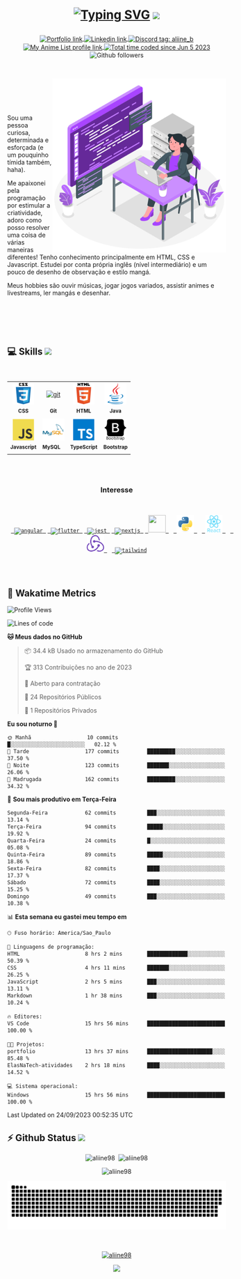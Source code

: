 # <p align = "center"><a href="https://readme-typing-svg.demolab.com/demo/" target="_blank"><img src="https://readme-typing-svg.demolab.com?font=Space+Mono&size=26&duration=4000&pause=102&color=980DE6&vCenter=true&width=480&lines=%E2%9C%A8+Ol%C3%A1%2C+sou+Aline+Bevilacqua%2C;%E2%9C%A8+Desenvolvedora+Front-end!" alt="Typing SVG" /></a> <img src = "https://media3.giphy.com/media/v1.Y2lkPTc5MGI3NjExYTg0ZWU5M2JlNWM1NzQ1ZTcxODEyMzlhZTkwODc3M2VjOGZlYzE1NyZjdD1z/WK2RKTHwsD9NS/giphy.gif" width = "40"></p>

<p align = "center">
    <a href="https://aliine98.github.io" target="_blank">
        <img alt="Portfolio link" align="center" src = "https://img.shields.io/badge/portfolio-8A2BE2?style=for-the-badge">
    </a>
    <a href="https://www.linkedin.com/in/aline-bevilacqua/" target="_blank">
        <img alt="Linkedin link" align="center" src = "https://img.shields.io/badge/LinkedIn-0077B5?style=for-the-badge&logo=linkedin&logoColor=white">
    </a>
    <a href="https://discord.com/" target="_blank">
        <img alt="Discord tag: aliine_b" align="center" src="https://img.shields.io/badge/-aliine__b-5865f2?style=flat-square&logo=Discord&logoColor=FFF" height="28">
    </a>
    <a href="https://myanimelist.net/profile/AyumiiK" target="_blank">
        <img alt="My Anime List profile link" align="center" src = "https://img.shields.io/static/v1?style=for-the-badge&message=MyAnimeList&color=2E51A2&logo=MyAnimeList&logoColor=FFFFFF&label=">
    </a>
    <a href="https://wakatime.com/@aliine"><img src="https://wakatime.com/badge/user/d705bdc6-1244-4026-9380-8de8c1599f8d.svg?style=for-the-badge" alt="Total time coded since Jun 5 2023" align="center"/></a>
    <img alt="Github followers" align="center" src="https://img.shields.io/github/followers/Aliine98?style=for-the-badge&color=bf0f47&logo=github&logoColor=white">
</p><br>

<a href="https://storyset.com/"><img src="./assets/coding-amico.svg" width="400" align="right"></a>

<div align="left">
<br><br><br><br>

Sou uma pessoa curiosa, determinada e esforçada (e um pouquinho tímida também, haha).

Me apaixonei pela programação por estimular a criatividade, adoro como posso resolver uma coisa de várias maneiras diferentes! Tenho conhecimento principalmente em HTML, CSS e Javascript.
Estudei por conta própria inglês (nível intermediário) e um pouco de desenho de observação e estilo mangá.

Meus hobbies são ouvir músicas, jogar jogos variados, assistir animes e livestreams, ler mangás e desenhar.
</div>
<br><br><br><br>

## 💻 Skills <img src="https://i.giphy.com/media/jQ0G8ErXwiN5oKSSje/200w.webp" width="55">

<br>
<div align = "center">
    <table>
        <tr>
            <td align="center">
                <a href = "https://www.w3schools.com/css/" target = "_blank" rel = "noopener"> <img src = "https://raw.githubusercontent.com/devicons/devicon/master/icons/css3/css3-original-wordmark.svg" alt = "css3" width = "50"/></a>
            </td>
            <td align="center">
                <a href = "https://git-scm.com/" target = "_blank" rel = "noopener"> <img src = "https://www.vectorlogo.zone/logos/git-scm/git-scm-icon.svg" alt = "git" width = "50"/> </a>
            </td>
            <td align="center">
                 <a href = "https://www.w3.org/html/" target = "_blank" rel = "noopener"> <img src = "https://raw.githubusercontent.com/devicons/devicon/master/icons/html5/html5-original-wordmark.svg" alt = "html5" width = "50" /> </a>
            </td>
            <td align="center">
                <a href = "https://www.java.com" target = "_blank" rel = "noopener"> <img src = "https://raw.githubusercontent.com/devicons/devicon/master/icons/java/java-original.svg" alt = "java" width = "50" /> </a>
            </td>
        </tr>
        <tr align="center">
            <td>
                <sup><strong>CSS</strong></sup>
            </td>
            <td>
                <sup><strong>Git</strong></sup>
            </td>
            <td>
                <sup><strong>HTML</strong></sup>
            </td>
            <td>
                <sup><strong>Java</strong></sup>
            </td>
        </tr>
        <tr>
            <td align="center">
                <a href = "https://developer.mozilla.org/en-US/docs/Web/JavaScript" target = "_blank" rel = "noopener"> <img src = "https://raw.githubusercontent.com/devicons/devicon/master/icons/javascript/javascript-original.svg" alt = "javascript" width = "50" /> </a>
            </td>
            <td align="center">
                <a href = "https://www.mysql.com/" target = "_blank" rel = "noopener"> <img src = "https://raw.githubusercontent.com/devicons/devicon/master/icons/mysql/mysql-original-wordmark.svg" alt = "mysql" width = "50" /> </a>
            </td>
            <td align="center">
                <a href = "https://www.typescriptlang.org/" target = "_blank" rel = "noopener"> <img src = "https://raw.githubusercontent.com/devicons/devicon/master/icons/typescript/typescript-original.svg" alt = "typescript" width = "50" /> </a> 
            </td>
            <td align="center">
                <a href = "https://getbootstrap.com" target = "_blank" rel = "noopener"> <img src = "https://raw.githubusercontent.com/devicons/devicon/master/icons/bootstrap/bootstrap-plain-wordmark.svg" alt = "bootstrap" width = "50""/> </a>
            </td>
        </tr>
        <tr>
            <td>
                <sup><strong>Javascript</strong></sup>
            </td>
            <td>
                <sup><strong>MySQL</strong></sup>
            </td>
            <td>
                <sup><strong>TypeScript</strong></sup>
            </td>
            <td>
                <sup><strong>Bootstrap</strong></sup>
            </td>
        </tr>
    </table>
</div>
<br><br>

### <p align = "center"> Interesse </p>

<br>
<p  align="center"> 
    <code><a href = "https://angular.io" target = "_blank" rel = "noopener"> <img src = "https://angular.io/assets/images/logos/angular/angular.svg" alt = "angular" width = "40" height = "40"/> </a></code>
    <code><a href = "https://flutter.dev" target = "_blank" rel = "noopener"> <img src = "https://www.vectorlogo.zone/logos/flutterio/flutterio-icon.svg" alt = "flutter" width = "40" height = "40"/> </a></code> 
    <code><a href = "https://jestjs.io" target = "_blank" rel = "noopener"> <img src = "https://www.vectorlogo.zone/logos/jestjsio/jestjsio-icon.svg" alt = "jest" width = "40" height = "40"/> </a></code>
    <code><a href = "https://nextjs.org/" target = "_blank" rel = "noopener"> <img src = "https://d2nir1j4sou8ez.cloudfront.net/wp-content/uploads/2021/12/nextjs-boilerplate-logo.png" alt = "nextjs" width = "40" height = "40"/> </a></code>
    <code><a href = "https://vuejs.org/" target = "_blank" rel = "noopener"> <img src="https://cdn.jsdelivr.net/gh/devicons/devicon/icons/vuejs/vuejs-original.svg" width = "40" height = "40"/> </a> </code>
    <code><a href = "https://www.python.org" target = "_blank" rel = "noopener"> <img src = "https://raw.githubusercontent.com/devicons/devicon/master/icons/python/python-original.svg" alt = "python" width = "40" height = "40"/> </a> </code>
    <code><a href = "https://reactjs.org/" target = "_blank" rel = "noopener"> <img src = "https://raw.githubusercontent.com/devicons/devicon/master/icons/react/react-original-wordmark.svg" alt = "react" width = "40" height = "40"/> </a> </code>
    <code><a href = "https://redux.js.org" target = "_blank" rel = "noopener"> <img src = "https://raw.githubusercontent.com/devicons/devicon/master/icons/redux/redux-original.svg" alt = "redux" width = "40" height = "40"/> </a> </code>
    <code><a href = "https://tailwindcss.com/" target = "_blank" rel = "noopener"> <img src = "https://www.vectorlogo.zone/logos/tailwindcss/tailwindcss-icon.svg" alt = "tailwind" width = "40" height = "40"/></a></code>
</p>
 <br><br>

## 🚀 Wakatime Metrics

<!--START_SECTION:waka-->
![Profile Views](http://img.shields.io/badge/Visualizac%C3%B5es%20do%20perfil-6-blue)

![Lines of code](https://img.shields.io/badge/Desde%20o%20Hello%20World%20eu%20escrevi-83.0%20thousand%20linhas%20de%20c%C3%B3digo-blue)

**🐱 Meus dados no GitHub** 

> 📦 34.4 kB Usado no armazenamento do GitHub 
 > 
> 🏆 313 Contribuições no ano de 2023
 > 
> 💼 Aberto para contratação
 > 
> 📜 24 Repositórios Públicos 
 > 
> 🔑 1 Repositórios Privados 
 > 
**Eu sou noturno 🦉** 

```text
🌞 Manhã                  10 commits          █░░░░░░░░░░░░░░░░░░░░░░░░   02.12 % 
🌆 Tarde                  177 commits         █████████░░░░░░░░░░░░░░░░   37.50 % 
🌃 Noite                  123 commits         ███████░░░░░░░░░░░░░░░░░░   26.06 % 
🌙 Madrugada              162 commits         █████████░░░░░░░░░░░░░░░░   34.32 % 
```
📅 **Sou mais produtivo em Terça-Feira** 

```text
Segunda-Feira            62 commits          ███░░░░░░░░░░░░░░░░░░░░░░   13.14 % 
Terça-Feira              94 commits          █████░░░░░░░░░░░░░░░░░░░░   19.92 % 
Quarta-Feira             24 commits          █░░░░░░░░░░░░░░░░░░░░░░░░   05.08 % 
Quinta-Feira             89 commits          █████░░░░░░░░░░░░░░░░░░░░   18.86 % 
Sexta-Feira              82 commits          ████░░░░░░░░░░░░░░░░░░░░░   17.37 % 
Sábado                   72 commits          ████░░░░░░░░░░░░░░░░░░░░░   15.25 % 
Domingo                  49 commits          ███░░░░░░░░░░░░░░░░░░░░░░   10.38 % 
```


📊 **Esta semana eu gastei meu tempo em** 

```text
🕑︎ Fuso horário: America/Sao_Paulo

💬 Linguagens de programação: 
HTML                     8 hrs 2 mins        █████████████░░░░░░░░░░░░   50.39 % 
CSS                      4 hrs 11 mins       ███████░░░░░░░░░░░░░░░░░░   26.25 % 
JavaScript               2 hrs 5 mins        ███░░░░░░░░░░░░░░░░░░░░░░   13.11 % 
Markdown                 1 hr 38 mins        ███░░░░░░░░░░░░░░░░░░░░░░   10.24 % 

🔥 Editores: 
VS Code                  15 hrs 56 mins      █████████████████████████   100.00 % 

🐱‍💻 Projetos: 
portfolio                13 hrs 37 mins      █████████████████████░░░░   85.48 % 
ElasNaTech-atividades    2 hrs 18 mins       ████░░░░░░░░░░░░░░░░░░░░░   14.52 % 

💻 Sistema operacional: 
Windows                  15 hrs 56 mins      █████████████████████████   100.00 % 
```


 Last Updated on 24/09/2023 00:52:35 UTC
<!--END_SECTION:waka-->
 
## ⚡ Github Status <img src="https://media0.giphy.com/media/tFqKgC5KSoZRm/200w.webp?cid=ecf05e47hcla6vyid9ijcrxlkfi0j7r01tyr61khwveug5qy&rid=200w.webp&ct=s" width="65">

<p align="center"><img src="https://my-github-readme-stats-git-master-aliine98.vercel.app/api?username=aliine98&show_icons=true&locale=en&theme=radical" alt="aliine98" />&nbsp;&nbsp;<img src = "https://my-github-readme-stats-git-master-aliine98.vercel.app/api/top-langs?username=aliine98&show_icons=true&locale=en&layout=compact&theme=radical&hide=scss" alt = "aliine98" /></p>

<p align="center"><img src = "https://github-readme-streak-stats-aliine98.vercel.app/?user=aliine98&theme=default&theme=radical" alt = "aliine98" /></p>

<div align="center"><picture>
  <source media="(prefers-color-scheme: dark)" srcset="https://raw.githubusercontent.com/Aliine98/Aliine98/output/github-contribution-grid-snake-dark.svg">
  <source media="(prefers-color-scheme: light)" srcset="https://raw.githubusercontent.com/Aliine98/Aliine98/output/github-contribution-grid-snake.svg">
  <img alt="github contribution grid snake animation" src="https://raw.githubusercontent.com/Aliine98/Aliine98/output/github-contribution-grid-snake.svg">
</picture></div>
<br><br>
<p align="center"> <a href="https://github.com/ryo-ma/github-profile-trophy" target="_blank"><img src="https://github-profile-trophy.vercel.app/?username=aliine98&theme=radical&column=4" alt="aliine98" /></a> </p>

<p align = "center"><img src = "https://media4.giphy.com/media/jp74BJUjo1aifN1Rtn/giphy.gif?cid=ecf05e47kau4k3us5927t48mqlbqy35pxvq252k34i4x038g&rid=giphy.gif&ct=g" width = "600"></p>
